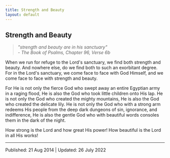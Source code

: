 ```yaml
---
title: Strength and Beauty
layout: default
---
```







##  Strength and Beauty


> *"strength and beauty are in his sanctuary" <br>\- The Book of Psalms, Chapter 96, Verse 6b*

When we run for refuge to the Lord's sanctuary, we find both strength and beauty. And nowhere else, do we find both to such an exorbitant degree. For in the Lord's sanctuary, we come face to face with God Himself, and we come face to face with strength and beauty.

For He is not only the fierce God who swept away an entire Egyptian army in a raging flood, He is also the God who took little children onto His lap. He is not only the God who created the mighty mountains, He is also the God who created the delicate lily. He is not only the God who with a strong arm redeems His people from the deep dark dungeons of sin, ignorance, and indifference, He is also the gentle God who with beautiful words consoles them in the dark of the night. 

How strong is the Lord and how great His power! How beautiful is the Lord in all His works!

---------------------

Published: 21 Aug 2014 | Updated: 26 July 2022




